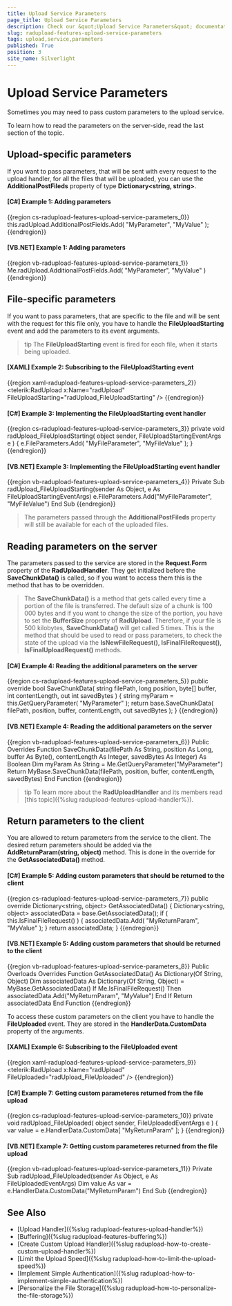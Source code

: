 ```yaml
---
title: Upload Service Parameters
page_title: Upload Service Parameters
description: Check our &quot;Upload Service Parameters&quot; documentation article for the RadUpload {{ site.framework_name }} control.
slug: radupload-features-upload-service-parameters
tags: upload,service,parameters
published: True
position: 3
site_name: Silverlight
---
```


# Upload Service Parameters

Sometimes you may need to pass custom parameters to the upload service. 

To learn how to read the parameters on the server-side, read the last section of the topic.

## Upload-specific parameters

If you want to pass parameters, that will be sent with every request to the upload handler, for all the files that will be uploaded, you can use the __AdditionalPostFileds__ property of type __Dictionary<string, string>__.		

#### __[C#] Example 1: Adding parameters__  
{{region cs-radupload-features-upload-service-parameters_0}}
	this.radUpload.AdditionalPostFields.Add( "MyParameter", "MyValue" );
{{endregion}}

#### __[VB.NET] Example 1: Adding parameters__  
{{region vb-radupload-features-upload-service-parameters_1}}
	Me.radUpload.AdditionalPostFields.Add( "MyParameter", "MyValue" )
{{endregion}}

## File-specific parameters

If you want to pass parameters, that are specific to the file and will be sent with the request for this file only, you have to handle the __FileUploadStarting__ event and add the parameters to its event arguments.	

>tip The __FileUploadStarting__ event is fired for each file, when it starts being uploaded.

#### __[XAML] Example 2: Subscribing to the FileUploadStarting event__  
{{region xaml-radupload-features-upload-service-parameters_2}}
	<telerik:RadUpload x:Name="radUpload"
	                   FileUploadStarting="radUpload_FileUploadStarting" />
{{endregion}}

#### __[C#] Example 3: Implementing the FileUploadStarting event handler__  
{{region cs-radupload-features-upload-service-parameters_3}}
	private void radUpload_FileUploadStarting( object sender, FileUploadStartingEventArgs e )
	{
	    e.FileParameters.Add( "MyFileParameter", "MyFileValue" );
	}
{{endregion}}

#### __[VB.NET] Example 3: Implementing the FileUploadStarting event handler__  
{{region vb-radupload-features-upload-service-parameters_4}}
	Private Sub radUpload_FileUploadStarting(sender As Object, e As FileUploadStartingEventArgs)
		e.FileParameters.Add("MyFileParameter", "MyFileValue")
	End Sub
{{endregion}}

>The parameters passed through the __AdditionalPostFileds__ property will still be available for each of the uploaded files.		  

## Reading parameters on the server

The parameters passed to the service are stored in the __Request.Form__ property of the __RadUploadHandler__. They get initialized before the __SaveChunkData()__ is called, so if you want to access them this is the method that has to be overridden.		

>The __SaveChunkData()__ is a method that gets called every time a portion of the file is transferred. The default size of a chunk is 100 000 bytes and if you want to change the size of the portion, you have to set the __BufferSize__ property of __RadUpload__. Therefore, if your file is 500 kilobytes, __SaveChunkData()__ will get called 5 times. This is the method that should be used to read or pass parameters, to check the state of the upload via the __IsNewFileRequest(), IsFinalFileRequest(), IsFinalUploadRequest()__ methods.		  

#### __[C#] Example 4: Reading the additional parameters on the server__  
{{region cs-radupload-features-upload-service-parameters_5}}
	public override bool SaveChunkData( string filePath, long position, byte[] buffer, int contentLength, out int savedBytes )
	{
	    string myParam = this.GetQueryParameter( "MyParameter" );
	    return base.SaveChunkData( filePath, position, buffer, contentLength, out savedBytes );
	}
{{endregion}}

#### __[VB.NET] Example 4: Reading the additional parameters on the server__  
{{region vb-radupload-features-upload-service-parameters_6}}
	Public Overrides Function SaveChunkData(filePath As String, position As Long, buffer As Byte(), contentLength As Integer, savedBytes As Integer) As Boolean
	 Dim myParam As String = Me.GetQueryParameter("MyParameter")
	 Return MyBase.SaveChunkData(filePath, position, buffer, contentLength, savedBytes)
	End Function
{{endregion}}

>tip To learn more about the __RadUploadHandler__ and its members read [this topic]({%slug radupload-features-upload-handler%}).		  

## Return parameters to the client

You are allowed to return parameters from the service to the client. The desired return parameters should be added via the __AddReturnParam(string, object)__ method. This is done in the override for the __GetAssociatedData()__ method.		

#### __[C#] Example 5: Adding custom parameters that should be returned to the client__  
{{region cs-radupload-features-upload-service-parameters_7}}
	public override Dictionary<string, object> GetAssociatedData()
	{
	    Dictionary<string, object> associatedData = base.GetAssociatedData();
	    if ( this.IsFinalFileRequest() )
	    {
	        associatedData.Add( "MyReturnParam", "MyValue" );
	    }
	    return associatedData;
	}
{{endregion}}

#### __[VB.NET] Example 5: Adding custom parameters that should be returned to the client__  
{{region vb-radupload-features-upload-service-parameters_8}}
	Public Overloads Overrides Function GetAssociatedData() As Dictionary(Of String, Object)
	 Dim associatedData As Dictionary(Of String, Object) = MyBase.GetAssociatedData()
	 If Me.IsFinalFileRequest() Then
	  associatedData.Add("MyReturnParam", "MyValue")
	 End If
	 Return associatedData
	End Function
{{endregion}}

To access these custom parameters on the client you have to handle the __FileUploaded__ event. They are stored in the __HandlerData.CustomData__ property of the arguments.		

#### __[XAML] Example 6: Subscribing to the FileUploaded event__  
{{region xaml-radupload-features-upload-service-parameters_9}}
	<telerik:RadUpload x:Name="radUpload"
	                   FileUploaded="radUpload_FileUploaded" />
{{endregion}}

#### __[C#] Example 7: Getting custom parameteres returned from the file upload__  
{{region cs-radupload-features-upload-service-parameters_10}}
	private void radUpload_FileUploaded( object sender, FileUploadedEventArgs e )
	{
	    var value = e.HandlerData.CustomData[ "MyReturnParam" ];
	}
{{endregion}}

#### __[VB.NET] Example 7: Getting custom parameteres returned from the file upload__  
{{region vb-radupload-features-upload-service-parameters_11}}
	Private Sub radUpload_FileUploaded(sender As Object, e As FileUploadedEventArgs)
	 Dim value As var = e.HandlerData.CustomData("MyReturnParam")
	End Sub
{{endregion}}

## See Also  
 * [Upload Handler]({%slug radupload-features-upload-handler%})
 * [Buffering]({%slug radupload-features-buffering%})
 * [Create Custom Upload Handler]({%slug radupload-how-to-create-custom-upload-handler%})
 * [Limit the Upload Speed]({%slug radupload-how-to-limit-the-upload-speed%})
 * [Implement Simple Authentication]({%slug radupload-how-to-implement-simple-authentication%})
 * [Personalize the File Storage]({%slug radupload-how-to-personalize-the-file-storage%})
